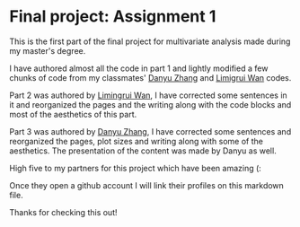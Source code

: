 # Final project: Assignment 1

This is the first part of the final project for multivariate analysis made during my master's degree.

I have authored almost all the code in part 1 and lightly modified a few chunks of code from my classmates' [Danyu Zhang](https://github.com/danyuz) and [Limigrui Wan](https://github.com/juanliii) codes.

Part 2 was authored by [Limingrui Wan](https://github.com/juanliii), I have corrected some sentences in it and reorganized the pages and the writing along with the code blocks and most of the aesthetics of this part.

Part 3 was authored by [Danyu Zhang](https://github.com/danyuz), I have corrected some sentences and reorganized the pages, plot sizes and writing along with some of the aesthetics. The presentation of the content was made by Danyu as well.

High five to my partners for this project which have been amazing (:

Once they open a github account I will link their profiles on this markdown file.

Thanks for checking this out!
